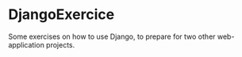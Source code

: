 # DjangoExercice

Some exercises on how to use Django, to prepare for two other web-application projects.

